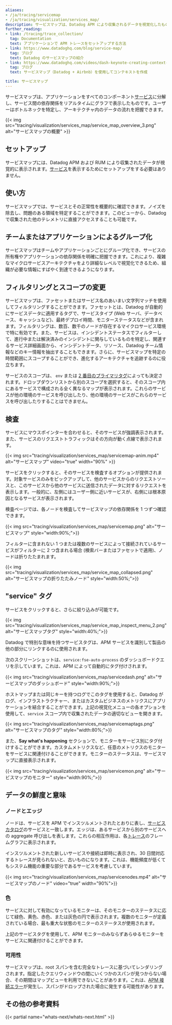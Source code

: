 ```yaml
---
aliases:
- /ja/tracing/servicemap
- /ja/tracing/visualization/services_map/
description: サービスマップは、Datadog APM により収集されるデータを視覚化したものです。
further_reading:
- link: /tracing/trace_collection/
  tag: Documentation
  text: アプリケーションで APM トレースをセットアップする方法
- link: https://www.datadoghq.com/blog/service-map/
  tag: ブログ
  text: Datadog のサービスマップの紹介
- link: https://www.datadoghq.com/videos/dash-keynote-creating-context-with-service-maps/
  tag: ブログ
  text: サービスマップ（Datadog + Airbnb）を使用してコンテキストを作成

title: サービスマップ
---
```


サービスマップは、アプリケーションをすべてのコンポーネント[サービス][1]に分解し、サービス間の依存関係をリアルタイムにグラフで表示したものです。ユーザーはボトルネックを特定し、アーキテクチャ内のデータの流れを把握できます。

{{< img src="tracing/visualization/services_map/service_map_overview_3.png" alt="サービスマップの概要" >}}

## セットアップ

サービスマップには、Datadog APM および RUM により収集されたデータが視覚的に表示されます。[サービス][1]を表示するためにセットアップをする必要はありません。

## 使い方

サービスマップでは、サービスとその正常性を概要的に確認できます。ノイズを除去し、問題のある領域を特定することができます。このビューから、Datadog で収集された他のテレメトリに直接アクセスすることも可能です。

## チームまたはアプリケーションによるグループ化

サービスマップはチームやアプリケーションごとにグループ化でき、サービスの所有権やアプリケーションの依存関係を明確に把握できます。これにより、複雑なマイクロサービスアーキテクチャをより詳細なレベルで視覚化できるため、組織が必要な情報にすばやく到達できるようになります。

## フィルタリングとスコープの変更

サービスマップは、ファセットまたはサービス名のあいまい文字列マッチを使用してフィルタリングすることができます。ファセットとは、Datadog が自動的にサービスデータに適用するタグで、サービスタイプ (Web サーバ、データベース、キャッシュなど)、最終デプロイ時間、モニターステータスなどが含まれます。フィルタリングは、数百、数千のノードが存在するマイクロサービス環境で特に有効です。また、サービスは、インシデントステータスでフィルターして、進行中または解決済みのインシデントに関与しているものを特定し、関連するサービス詳細画面から、インシデントデータ、リソース、Datadog チーム情報などのキー情報を抽出することもできます。さらに、サービスマップを特定の時間範囲にスコープすることができ、進化するアーキテクチャを追跡するのに役立ちます。

サービスのスコープは、 `env` または [2 番目のプライマリタグ][3]によっても決定されます。ドロップダウンリストから別のスコープを選択すると、そのスコープ内にあるサービスで構成される全く異なるマップが表示されます。これらのサービスが他の環境のサービスを呼び出したり、他の環境のサービスがこれらのサービスを呼び出したりすることはできません。

## 検査

サービスにマウスポインターを合わせると、そのサービスが強調表示されます。また、サービスのリクエストトラフィックはその方向が動く点線で表示されます。

{{< img src="tracing/visualization/services_map/servicemap-anim.mp4" alt="サービスマップ" video="true" width="90%" >}}

サービスをクリックすると、そのサービスを検査するオプションが提供されます。対象サービスのみをピックアップして、他のサービスからのリクエストソースと、このサービスから他のサービスに送信されたデータに対するリクエストを表示します。一般的に、左側にはユーザー側に近いサービスが、右側には根本原因となるサービスが表示されます。

検査ページでは、各ノードを検査してサービスマップの依存関係を 1 つずつ確認できます。

{{< img src="tracing/visualization/services_map/servicemap.png" alt="サービスマップ" style="width:90%;">}}

フィルターに含まれない 1 つまたは複数のサービスによって接続されているサービスがフィルターに 2 つ含まれる場合 (検索バーまたはファセットで適用)、ノードは折りたたまれます。

{{< img src="tracing/visualization/services_map/service_map_collapsed.png" alt="サービスマップの折りたたみノード" style="width:50%;">}}

## "service" タグ

サービスをクリックすると、さらに絞り込みが可能です。

{{< img src="tracing/visualization/services_map/service_map_inspect_menu_2.png" alt="サービスマップタグ" style="width:40%;">}}

Datadog で特別な意味を持つサービスタグは、APM サービスを識別して製品の他の部分にリンクするのに使用されます。

次のスクリーンショットは、`service:fse-auto-process` のダッシュボードクエリを示しています。これは、APM によって自動的にタグ付けされます。

{{< img src="tracing/visualization/services_map/servicedash.png" alt="サービスマップのダッシュボード" style="width:90%;">}}

ホストマップまたは同じキーを持つログでこのタグを使用すると、Datadog がログ、インフラストラクチャー、またはカスタムビジネスのメトリクスにアプリケーションを結合することができます。上記の視覚化メニューの各オプションを使用して、`service` スコープ内で収集されたデータの適切なビューを開きます。

{{< img src="tracing/visualization/services_map/servicemaptags.png" alt="サービスマップのタグ" style="width:80%;">}}

また、**Say what's happening** セクションで、モニターをサービス別にタグ付けすることができます。カスタムメトリクスなど、任意のメトリクスのモニターをサービスに関連付けることができます。モニターのステータスは、サービスマップに直接表示されます。

{{< img src="tracing/visualization/services_map/servicemon.png" alt="サービスマップのモニター" style="width:90%;">}}

## データの鮮度と意味

### ノードとエッジ

ノードは、サービスを APM でインスツルメントされたとおりに表し、[サービスカタログ][4]のサービスと一致します。エッジは、あるサービスから別のサービスへの aggregate 呼び出しを表します。これらの相互作用は、各[トレース][5]のフレームグラフに表示されます。

インスツルメントされた新しいサービスや接続は即時に表示され、30 日間対応するトレースが見られないと、古いものになります。これは、機能頻度が低くてもシステム機能の重要な部分であるサービスを考慮しています。

{{< img src="tracing/visualization/services_map/servicenodes.mp4" alt="サービスマップのノード" video="true" width="90%">}}

### 色

サービスに対して有効になっているモニターは、そのモニターのステータスに応じて緑色、黄色、赤色、または灰色の円で表示されます。複数のモニターが定義されている場合、最も重大な状態のモニターのステータスが使用されます。

上記のサービスタグを使用して、APM モニターのみならずあらゆるモニターをサービスに関連付けることができます。

### 可用性

サービスマップは、root スパンを含む完全なトレースに基づいてレンダリングされます。指定したクエリウィンドウの間にいくつかのスパンが見つからない場合、その期間はマップビューを利用できないことがあります。これは、[APM 接続エラー][6]が発生し、スパンがドロップされた場合に発生する可能性があります。

## その他の参考資料

{{< partial name="whats-next/whats-next.html" >}}

[1]: /ja/tracing/glossary/#services
[3]: /ja/tracing/guide/setting_primary_tags_to_scope/#add-a-second-primary-tag-in-datadog
[4]: https://app.datadoghq.com/services
[5]: /ja/tracing/glossary/#trace
[6]: /ja/tracing/troubleshooting/connection_errors
